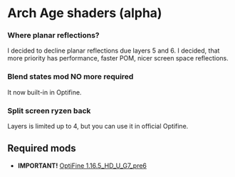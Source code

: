 # Arch Age shaders (alpha)

### Where planar reflections?

I decided to decline planar reflections due layers 5 and 6. I decided, that more priority has performance, faster POM, nicer screen space reflections. 

### Blend states mod NO more required

It now built-in in Optifine. 

### Split screen ryzen back

Layers is limited up to 4, but you can use it in official Optifine. 

## Required mods

- **IMPORTANT!** [OptiFine 1.16.5_HD_U_G7_pre6](https://optifine.net/downloads) 
